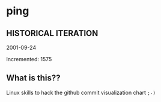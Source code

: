 # ping

## HISTORICAL ITERATION
2001-09-24

Incremented: 1575

## What is this?? 
Linux skills to hack the github commit visualization chart `;-)`
